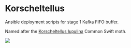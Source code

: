 # Korscheltellus
Ansible deployment scripts for stage 1 Kafka FIFO buffer.

Named after the [Korscheltellus lupulina](https://www.ukmoths.org.uk/species/korscheltellus-lupulina) Common Swift moth.

<img src="https://ukmoths.org.uk/site/assets/files/5986/commonswiftsf.450x0.jpg?nc=1540715642">
